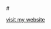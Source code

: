 #<!DOCTYPE html>
<html>
    <body>
        <a href="https://william11123.github.io/"> visit my website </a>
    </body>
</html>
    
